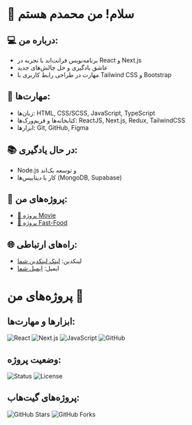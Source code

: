 # 👋 سلام! من محمدم هستم

## 💻 درباره من:
- برنامه‌نویس فرانت‌اند با تجربه در React و Next.js
- عاشق یادگیری و حل چالش‌های جدید
- مهارت در طراحی رابط کاربری با Tailwind CSS و Bootstrap

## 🔧 مهارت‌ها:
- زبان‌ها: HTML, CSS/SCSS, JavaScript, TypeScript
- کتابخانه‌ها و فریم‌ورک‌ها: ReactJS, Next.js, Redux, TailwindCSS
- ابزارها: Git, GitHub, Figma

## 📚 در حال یادگیری:
- Node.js و توسعه بک‌اند
- کار با دیتابیس‌ها (MongoDB, Supabase)

## 🌟 پروژه‌های من:
- [📂 پروژه Movie](https://github.com/username/project-movie)  
- [📂 پروژه Fast-Food](https://github.com/username/fast-food)

## 🌐 راه‌های ارتباطی:

- لینکدین: [لینک لینکدین شما](https://www.linkedin.com/in/mohammad-rezaie-30ab50243/)
- ایمیل: [ایمیل شما](mailto:mohammadrezaiezavie@example.com)
# پروژه‌های من 🌟

## ابزارها و مهارت‌ها:
![React](https://img.shields.io/badge/-React-blue?logo=react)
![Next.js](https://img.shields.io/badge/-Next.js-black?logo=next.js)
![JavaScript](https://img.shields.io/badge/-JavaScript-yellow?logo=javascript)
![GitHub](https://img.shields.io/badge/-GitHub-black?logo=github)

## وضعیت پروژه:
![Status](https://img.shields.io/badge/status-active-success)
![License](https://img.shields.io/badge/license-MIT-green)

## پروژه‌های گیت‌هاب:
![GitHub Stars](https://img.shields.io/github/stars/username/repo-name?style=social)
![GitHub Forks](https://img.shields.io/github/forks/username/repo-name?style=social)
